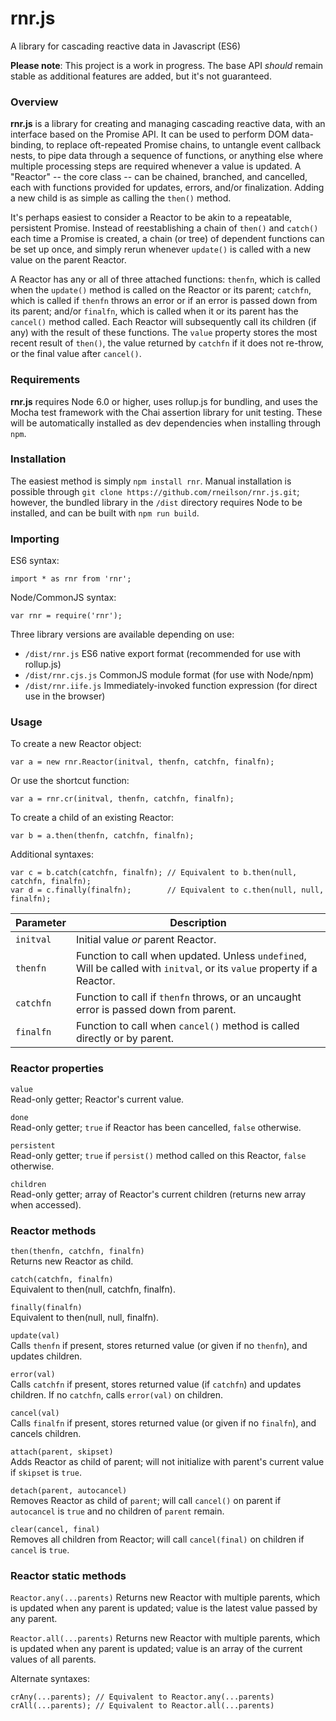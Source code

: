 # rnr.js
A library for cascading reactive data in Javascript (ES6)

**Please note**:
This project is a work in progress. The base API *should* remain stable as additional features are added, but it's not guaranteed.

### Overview

**rnr.js** is a library for creating and managing cascading reactive data, with an interface based on the Promise API. It can be used to perform DOM data-binding, to replace oft-repeated Promise chains, to untangle event callback nests, to pipe data through a sequence of functions, or anything else where multiple processing steps are required whenever a value is updated. A "Reactor" -- the core class -- can be chained, branched, and cancelled, each with functions provided for updates, errors, and/or finalization. Adding a new child is as simple as calling the `then()` method.

It's perhaps easiest to consider a Reactor to be akin to a repeatable, persistent Promise. Instead of reestablishing a chain of `then()` and `catch()` each time a Promise is created, a chain (or tree) of dependent functions can be set up once, and simply rerun whenever `update()` is called with a new value on the parent Reactor.

A Reactor has any or all of three attached functions: `thenfn`, which is called when the `update()` method is called on the Reactor or its parent; `catchfn`, which is called if `thenfn` throws an error or if an error is passed down from its parent; and/or `finalfn`, which is called when it or its parent has the `cancel()` method called. Each Reactor will subsequently call its children (if any) with the result of these functions. The `value` property stores the most recent result of `then()`, the value returned by `catchfn` if it does not re-throw, or the final value after `cancel()`.

### Requirements

**rnr.js** requires Node 6.0 or higher, uses rollup.js for bundling, and uses the Mocha test framework with the Chai assertion library for unit testing. These will be automatically installed as dev dependencies when installing through `npm`.

### Installation

The easiest method is simply `npm install rnr`. Manual installation is possible through `git clone https://github.com/rneilson/rnr.js.git`; however, the bundled library in the `/dist` directory requires Node to be installed, and can be built with `npm run build`.

### Importing

ES6 syntax:
```
import * as rnr from 'rnr';
```

Node/CommonJS syntax:
```
var rnr = require('rnr');
```

Three library versions are available depending on use:
- `/dist/rnr.js` ES6 native export format (recommended for use with rollup.js)
- `/dist/rnr.cjs.js` CommonJS module format (for use with Node/npm)
- `/dist/rnr.iife.js` Immediately-invoked function expression (for direct use in the browser)

### Usage

To create a new Reactor object:
```
var a = new rnr.Reactor(initval, thenfn, catchfn, finalfn);
```
Or use the shortcut function:
```
var a = rnr.cr(initval, thenfn, catchfn, finalfn);
```
To create a child of an existing Reactor:
```
var b = a.then(thenfn, catchfn, finalfn);
```
Additional syntaxes:
```
var c = b.catch(catchfn, finalfn); // Equivalent to b.then(null, catchfn, finalfn);
var d = c.finally(finalfn);        // Equivalent to c.then(null, null, finalfn);
```

Parameter | Description
--------- | -----------
`initval` | Initial value *or* parent Reactor.
`thenfn` | Function to call when updated. Unless `undefined`, Will be called with `initval`, or its `value` property if a Reactor.
`catchfn` | Function to call if `thenfn` throws, or an uncaught error is passed down from parent.
`finalfn` | Function to call when `cancel()` method is called directly or by parent.

### Reactor properties

`value`  
Read-only getter; Reactor's current value.

`done`  
Read-only getter; `true` if Reactor has been cancelled, `false` otherwise.

`persistent`  
Read-only getter; `true` if `persist()` method called on this Reactor, `false` otherwise.

`children`  
Read-only getter; array of Reactor's current children (returns new array when accessed).

### Reactor methods

`then(thenfn, catchfn, finalfn)`  
Returns new Reactor as child.

`catch(catchfn, finalfn)`  
Equivalent to then(null, catchfn, finalfn).

`finally(finalfn)`  
Equivalent to then(null, null, finalfn).

`update(val)`  
Calls `thenfn` if present, stores returned value (or given if no `thenfn`), and updates children.

`error(val)`  
Calls `catchfn` if present, stores returned value (if `catchfn`) and updates children. If no `catchfn`, calls `error(val)` on children.

`cancel(val)`  
Calls `finalfn` if present, stores returned value (or given if no `finalfn`), and cancels children.

`attach(parent, skipset)`  
Adds Reactor as child of parent; will not initialize with parent's current value if `skipset` is `true`.

`detach(parent, autocancel)`  
Removes Reactor as child of `parent`; will call `cancel()` on parent if `autocancel` is `true` and no children of `parent` remain.

`clear(cancel, final)`  
Removes all children from Reactor; will call `cancel(final)` on children if `cancel` is `true`.

### Reactor static methods

`Reactor.any(...parents)`
Returns new Reactor with multiple parents, which is updated when any parent is updated; value is the latest value passed by any parent.

`Reactor.all(...parents)`
Returns new Reactor with multiple parents, which is updated when any parent is updated; value is an array of the current values of all parents.

Alternate syntaxes:
```
crAny(...parents); // Equivalent to Reactor.any(...parents)
crAll(...parents); // Equivalent to Reactor.all(...parents)
```


